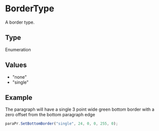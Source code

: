 # BorderType

A border type.

## Type

Enumeration

## Values

- "none"
- "single"


## Example

The paragraph will have a single 3 point wide green bottom border with a zero offset from the bottom paragraph edge

```javascript editor-xlsx
paraPr.SetBottomBorder("single", 24, 0, 0, 255, 0);
```
